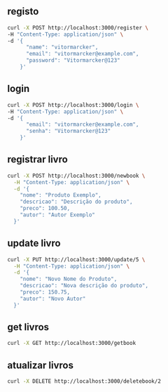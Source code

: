 ## registo

```bash
curl -X POST http://localhost:3000/register \
-H "Content-Type: application/json" \
-d '{
      "name": "vitormarcker",
      "email": "vitormarcker@example.com",
      "password": "Vitormarcker@123"
    }'
```
## login
```bash
curl -X POST http://localhost:3000/login \
-H "Content-Type: application/json" \
-d '{
      "email": "vitormarcker@example.com",
      "senha": "Vitormarcker@123"
    }'
```
## registrar livro
```bash
curl -X POST http://localhost:3000/newbook \
  -H "Content-Type: application/json" \
  -d '{
    "nome": "Produto Exemplo",
    "descricao": "Descrição do produto",
    "preco": 100.50,
    "autor": "Autor Exemplo"
  }'
```
## update livro
```bash
curl -X PUT http://localhost:3000/update/5 \
  -H "Content-Type: application/json" \
  -d '{
    "nome": "Novo Nome do Produto",
    "descricao": "Nova descrição do produto",
    "preco": 150.75,
    "autor": "Novo Autor"
  }'
```
## get livros
```bash
curl -X GET http://localhost:3000/getbook

````
## atualizar livros
```bash
curl -X DELETE http://localhost:3000/deletebook/2
```